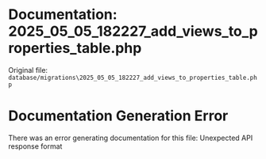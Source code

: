 # Documentation: 2025_05_05_182227_add_views_to_properties_table.php

Original file: `database/migrations\2025_05_05_182227_add_views_to_properties_table.php`

# Documentation Generation Error

There was an error generating documentation for this file: Unexpected API response format
